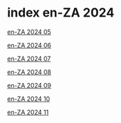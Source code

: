 # index en-ZA 2024

<a href="./05">en-ZA 2024 05</a>

<a href="./06">en-ZA 2024 06</a>

<a href="./07">en-ZA 2024 07</a>

<a href="./08">en-ZA 2024 08</a>

<a href="./09">en-ZA 2024 09</a>

<a href="./10">en-ZA 2024 10</a>

<a href="./11">en-ZA 2024 11</a>
